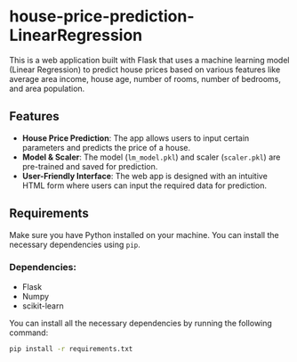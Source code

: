 # house-price-prediction-LinearRegression



This is a web application built with Flask that uses a machine learning model (Linear Regression) to predict house prices based on various features like average area income, house age, number of rooms, number of bedrooms, and area population.

## Features
- **House Price Prediction**: The app allows users to input certain parameters and predicts the price of a house.
- **Model & Scaler**: The model (`lm_model.pkl`) and scaler (`scaler.pkl`) are pre-trained and saved for prediction.
- **User-Friendly Interface**: The web app is designed with an intuitive HTML form where users can input the required data for prediction.

## Requirements

Make sure you have Python installed on your machine. You can install the necessary dependencies using `pip`.

### Dependencies:
- Flask
- Numpy
- scikit-learn

You can install all the necessary dependencies by running the following command:

```bash
pip install -r requirements.txt
